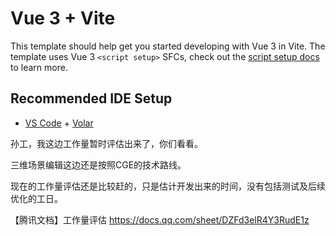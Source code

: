 # Vue 3 + Vite

This template should help get you started developing with Vue 3 in Vite. The template uses Vue 3 `<script setup>` SFCs, check out the [script setup docs](https://v3.vuejs.org/api/sfc-script-setup.html#sfc-script-setup) to learn more.

## Recommended IDE Setup

- [VS Code](https://code.visualstudio.com/) + [Volar](https://marketplace.visualstudio.com/items?itemName=Vue.volar)



孙工，我这边工作量暂时评估出来了，你们看看。

三维场景编辑这边还是按照CGE的技术路线。

现在的工作量评估还是比较赶的，只是估计开发出来的时间，没有包括测试及后续优化的工日。

【腾讯文档】工作量评估
https://docs.qq.com/sheet/DZFd3elR4Y3RudE1z
